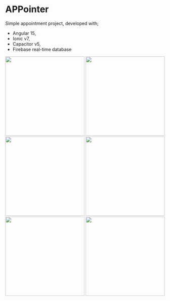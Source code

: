 # APPointer
Simple appointment project, developed with;
- Angular 15,
- Ionic v7,
- Capacitor v5,
- Firebase real-time database

<img src="https://github.com/bartan34/APPointer/assets/111636414/f46928a9-abf8-430c-a0e6-06e3f0e1966b" width="250">
<img src="https://github.com/bartan34/APPointer/assets/111636414/fac69e4f-9381-4926-bd62-487f382a9202" width="250">

<img src="https://github.com/bartan34/APPointer/assets/111636414/63c175d0-81eb-4e80-a18d-0362f24a2193" width="250">
<img src="https://github.com/bartan34/APPointer/assets/111636414/63f1c9af-9258-4e32-8f88-2cac2afc8713" width="250">

<img src="https://github.com/bartan34/APPointer/assets/111636414/2e4278ea-d42f-4ddf-9f1a-fc4eefd82ca3" width="250">
<img src="https://github.com/bartan34/APPointer/assets/111636414/af833db9-d38f-415a-8bae-83801a3daff33" width="250">





